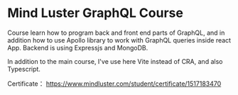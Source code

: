 # Mind Luster GraphQL Course 
Course learn how to program back and front end parts of GraphQL, and in addition how to use Apollo library to work with GraphQL queries inside react App.
Backend is using Expressjs and MongoDB.

In addition to the main course, I've use here Vite instead of CRA, and also Typescript.

Certificate：  https://www.mindluster.com/student/certificate/1517183470
